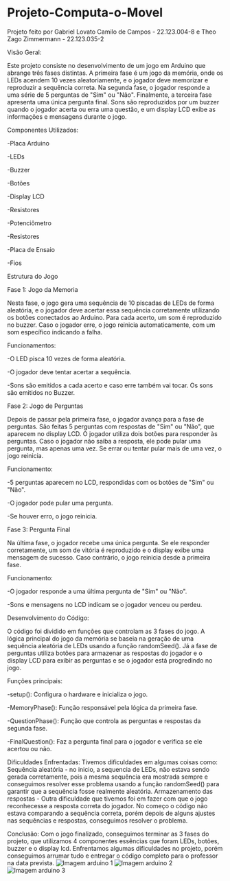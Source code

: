 # Projeto-Computa-o-Movel

Projeto feito por Gabriel Lovato Camilo de Campos - 22.123.004-8 e Theo Zago Zimmermann - 22.123.035-2

Visão Geral:

Este projeto consiste no desenvolvimento de um jogo em Arduino que abrange três fases distintas. A primeira fase é um jogo da memória, onde os LEDs acendem 10 vezes aleatoriamente, e o jogador deve memorizar e reproduzir a sequência correta. Na segunda fase, o jogador responde a uma série de 5 perguntas de "Sim" ou "Não". Finalmente, a terceira fase apresenta uma única pergunta final. Sons são reproduzidos por um buzzer quando o jogador acerta ou erra uma questão, e um display LCD exibe as informações e mensagens durante o jogo.

Componentes Utilizados:

-Placa Arduino

-LEDs

-Buzzer

-Botões

-Display LCD

-Resistores

-Potenciômetro

-Resistores

-Placa de Ensaio

-Fios

Estrutura do Jogo

Fase 1: Jogo da Memoria

Nesta fase, o jogo gera uma sequência de 10 piscadas de LEDs de forma aleatória, e o jogador deve acertar essa sequência corretamente utilizando os botões conectados ao Arduino. Para cada acerto, um som é reproduzido no buzzer. Caso o jogador erre, o jogo reinicia automaticamente, com um som específico indicando a falha.

Funcionamentos:

-O LED pisca 10 vezes de forma aleatória.

-O jogador deve tentar acertar a sequência.

-Sons são emitidos a cada acerto e caso erre também vai tocar. Os sons são emitidos no Buzzer.


Fase 2: Jogo de Perguntas

Depois de passar pela primeira fase, o jogador avança para a fase de perguntas. São feitas 5 perguntas com respostas de "Sim" ou "Não", que aparecem no display LCD. O jogador utiliza dois botões para responder às perguntas. Caso o jogador não saiba a resposta, ele pode pular uma pergunta, mas apenas uma vez. Se errar ou tentar pular mais de uma vez, o jogo reinicia.

Funcionamento:

-5 perguntas aparecem no LCD, respondidas com os botões de "Sim" ou "Não".

-O jogador pode pular uma pergunta.

-Se houver erro, o jogo reinicia.

Fase 3: Pergunta Final

Na última fase, o jogador recebe uma única pergunta. Se ele responder corretamente, um som de vitória é reproduzido e o display exibe uma mensagem de sucesso. Caso contrário, o jogo reinicia desde a primeira fase.

Funcionamento:

-O jogador responde a uma última pergunta de "Sim" ou "Não".

-Sons e mensagens no LCD indicam se o jogador venceu ou perdeu.

Desenvolvimento do Código:

O código foi dividido em funções que controlam as 3 fases do jogo. A lógica principal do jogo da memória se baseia na geração de uma sequência aleatória de LEDs usando a função randomSeed(). Já a fase de perguntas utiliza botões para armazenar as respostas do jogador e o display LCD para exibir as perguntas e se o jogador está progredindo no jogo.

Funções principais:

-setup(): Configura o hardware e inicializa o jogo.

-MemoryPhase(): Função responsável pela lógica da primeira fase.

-QuestionPhase(): Função que controla as perguntas e respostas da segunda fase.

-FinalQuestion(): Faz a pergunta final para o jogador e verifica se ele acertou ou não.

Dificuldades Enfrentadas:
Tivemos dificuldades em algumas coisas como:
Sequência aleatória - no inicio, a sequencia de LEDs, não estava sendo gerada corretamente, pois a mesma sequência era mostrada sempre e conseguimos resolver esse problema usando a função randomSeed() para garantir que a sequência fosse realmente aleatória.
Armazenamento das respostas - Outra dificuldade que tivemos foi em fazer com que o jogo reconhecesse a resposta correta do jogador. No começo o código não estava comparando a sequência correta, porém depois de alguns ajustes nas sequências e respostas, conseguimos resolver o problema.

Conclusão:
Com o jogo finalizado, conseguimos terminar as 3 fases do projeto, que utilizamos 4 componentes essências que foram LEDs, botões, buzzer e o display lcd. Enfrentamos algumas dificuldades no projeto, porém conseguimos arrumar tudo e entregar o código completo para o professor na data prevista.
![Imagem arduino 1](https://github.com/user-attachments/assets/7ac2ab5e-bf32-409a-a419-72b19bcd777b)
![Imagem arduino 2](https://github.com/user-attachments/assets/2a8bc8e3-c3a8-494e-860a-83ee1e726922)
![Imagem arduino 3](https://github.com/user-attachments/assets/3174a96e-9d65-4539-bc56-96784c7deab3)
